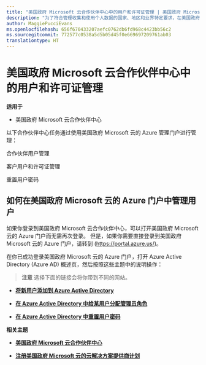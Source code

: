 ```yaml
---
title: "美国政府 Microsoft 云合作伙伴中心中的用户和许可证管理 | 美国政府 Microsoft 云合作伙伴中心"
description: "为了符合管理收集和使用个人数据的国家、地区和业界特定要求，在美国政府 Microsoft 云合作伙伴中心中尚未提供用户管理功能。 但是，可以在美国政府 Microsoft 云的 Azure 门户中添加和管理用户。"
author: MaggiePucciEvans
ms.openlocfilehash: 656f670433207aefc0762db6fd968c4423bb56c2
ms.sourcegitcommit: 772577c0538a5d5b05d45f0e669697209761ab03
translationtype: HT
---
```

# <a name="user-and-license-management-in-partner-center-for-microsoft-cloud-for-us-government"></a>美国政府 Microsoft 云合作伙伴中心中的用户和许可证管理

**适用于**

-  美国政府 Microsoft 云合作伙伴中心

以下合作伙伴中心任务通过使用美国政府 Microsoft 云的 Azure 管理门户进行管理：

合作伙伴用户管理

客户用户和许可证管理

重置用户密码

## <a name="how-to-manage-users-in-the-azure-portal-for-microsoft-cloud-for-us-government"></a>如何在美国政府 Microsoft 云的 Azure 门户中管理用户

如果你登录到美国政府 Microsoft 云合作伙伴中心，可以打开美国政府 Microsoft 云的 Azure 门户而无需再次登录。 但是，如果你需要直接登录到美国政府 Microsoft 云的 Azure 门户，请转到 (https://portal.azure.us/)。 

在你已成功登录美国政府 Microsoft 云的 Azure 门户，打开 Azure Active Directory (Azure AD) 概述页，然后按照这些主题中的说明操作：

>**注意**
 选择下面的链接会将你带到不同的网站。 

-  [**将新用户添加到 Azure Active Directory**](https://docs.microsoft.com/azure/active-directory/active-directory-users-create-azure-portal)

-  [**在 Azure Active Directory 中给某用户分配管理员角色**](https://docs.microsoft.com/azure/active-directory/active-directory-users-assign-role-azure-portal)

-  [**在 Azure Active Directory 中重置用户密码**](https://docs.microsoft.com/azure/active-directory/active-directory-users-reset-password-azure-portal)

**相关主题**

-  [**美国政府 Microsoft 云合作伙伴中心**](partner-center-for-microsoft-us-govt-cloud.md)

-  [**注册美国政府 Microsoft 云的云解决方案提供商计划**](enroll-in-csp-for-microsoft-us-govt-cloud.md)
